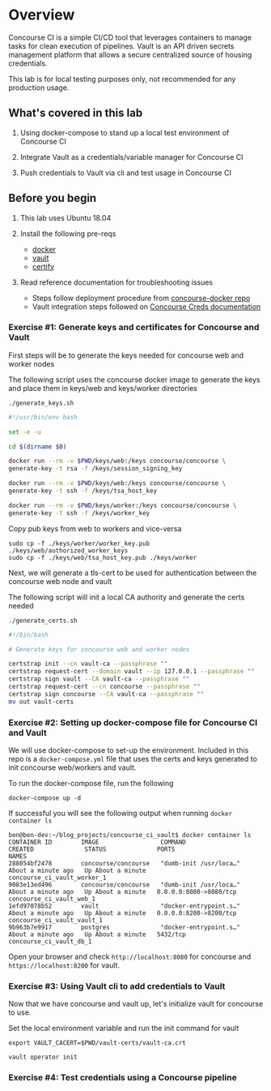 # Overview

Concourse CI is a simple CI/CD tool that leverages containers to manage tasks for clean execution of pipelines. Vault is an API driven secrets management platform that allows a secure centralized source of housing credentials.

This lab is for local testing purposes only, not recommended for any production usage.

## What's covered in this lab

1. Using docker-compose to stand up a local test environment of Concourse CI

2. Integrate Vault as a credentials/variable manager for Concourse CI

3. Push credentials to Vault via cli and test usage in Concourse CI

## Before you begin

1. This lab uses Ubuntu 18.04

2. Install the following pre-reqs
    * [docker](https://docs.docker.com/install/linux/docker-ce/ubuntu/)
    * [vault](https://www.vaultproject.io/docs/install/)
    * [certify](https://github.com/square/certstrap)

3. Read reference documentation for troubleshooting issues
    * Steps follow deployment procedure from [concourse-docker repo](https://github.com/concourse/concourse-docker)
    * Vault integration steps followed on [Concourse Creds documentation](https://concourse-ci.org/vault-credential-manager.html)

### Exercise #1: Generate keys and certificates for Concourse and Vault

First steps will be to generate the keys needed for concourse web and worker nodes

The following script uses the concourse docker image to generate the keys and place them in keys/web and keys/worker directories

```console
./generate_keys.sh
```
  
```bash
#!/usr/bin/env bash

set -e -u

cd $(dirname $0)

docker run --rm -v $PWD/keys/web:/keys concourse/concourse \
generate-key -t rsa -f /keys/session_signing_key

docker run --rm -v $PWD/keys/web:/keys concourse/concourse \
generate-key -t ssh -f /keys/tsa_host_key

docker run --rm -v $PWD/keys/worker:/keys concourse/concourse \
generate-key -t ssh -f /keys/worker_key

```

Copy pub keys from web to workers and vice-versa

```console
sudo cp -f ./keys/worker/worker_key.pub ./keys/web/authorized_worker_keys
sudo cp -f ./keys/web/tsa_host_key.pub ./keys/worker
```


Next, we will generate a tls-cert to be used for authentication between the concourse web node and vault

The following script will init a local CA authority and generate the certs needed

```console
./generate_certs.sh
```

```bash
#!/bin/bash

# Generate keys for concourse web and worker nodes

certstrap init --cn vault-ca --passphrase ""
certstrap request-cert --domain vault --ip 127.0.0.1 --passphrase ""
certstrap sign vault --CA vault-ca --passphrase ""
certstrap request-cert --cn concourse --passphrase ""
certstrap sign concourse --CA vault-ca --passphrase ""
mv out vault-certs
```
  
  
### Exercise #2: Setting up docker-compose file for Concourse CI and Vault

We will use docker-compose to set-up the environment. Included in this repo is a `docker-compose.yml` file that uses the certs and keys generated to init concourse web/workers and vault.

To run the docker-compose file, run the following

```console
docker-compose up -d
```

If successful you will see the following output when running `docker container ls`
```console
ben@ben-dev:~/blog_projects/concourse_ci_vault$ docker container ls
CONTAINER ID        IMAGE                 COMMAND                  CREATED              STATUS              PORTS                    NAMES
288054bf2478        concourse/concourse   "dumb-init /usr/loca…"   About a minute ago   Up About a minute                            concourse_ci_vault_worker_1
9083e13ed496        concourse/concourse   "dumb-init /usr/loca…"   About a minute ago   Up About a minute   0.0.0.0:8080->8080/tcp   concourse_ci_vault_web_1
1efd97078b52        vault                 "docker-entrypoint.s…"   About a minute ago   Up About a minute   0.0.0.0:8200->8200/tcp   concourse_ci_vault_vault_1
9b963b7e9917        postgres              "docker-entrypoint.s…"   About a minute ago   Up About a minute   5432/tcp                 concourse_ci_vault_db_1
```

Open your browser and check `http://localhost:8080` for concourse and `https://localhost:8200` for vault.


### Exercise #3: Using Vault cli to add credentials to Vault

Now that we have concourse and vault up, let's initialize vault for concourse to use.

Set the local environment variable and run the init command for vault

```console
export VAULT_CACERT=$PWD/vault-certs/vault-ca.crt

vault operator init
```


### Exercise #4: Test credentials using a Concourse pipeline